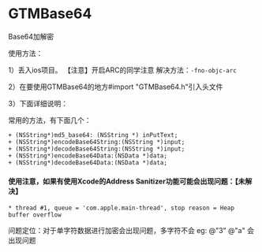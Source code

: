 GTMBase64
=========

Base64加解密

使用方法：

1）丢入ios项目。
【注意】开启ARC的同学注意
解决方法：`-fno-objc-arc`

2）在要使用GTMBase64的地方#import "GTMBase64.h"引入头文件

3）下面详细说明：

常用的方法，有下面几个：
```
+ (NSString*)md5_base64: (NSString *) inPutText;
+ (NSString*)encodeBase64String:(NSString *)input;
+ (NSString*)decodeBase64String:(NSString *)input;
+ (NSString*)encodeBase64Data:(NSData *)data;
+ (NSString*)decodeBase64Data:(NSData *)data;
```

#### 使用注意，如果有使用Xcode的Address Sanitizer功能可能会出现问题：【未解决】
```
* thread #1, queue = 'com.apple.main-thread', stop reason = Heap buffer overflow
```

问题定位：对于单字符数据进行加密会出现问题，多字符不会  eg: @"3" @"a" 会出现问题
